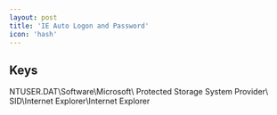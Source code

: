 ```yaml
---
layout: post
title: 'IE Auto Logon and Password'
icon: 'hash'
---
```


## Keys

NTUSER.DAT\Software\Microsoft\ Protected Storage System Provider\ SID\Internet Explorer\Internet Explorer

